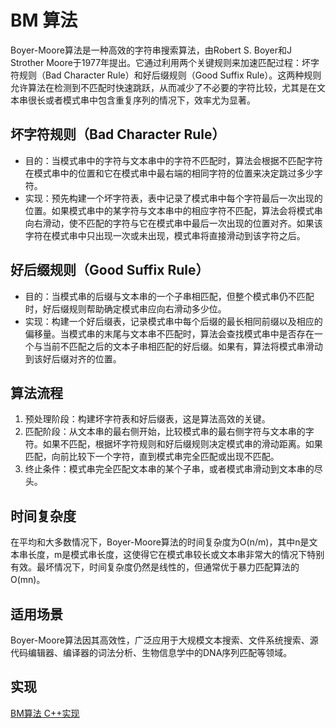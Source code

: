 # BM 算法

Boyer-Moore算法是一种高效的字符串搜索算法，由Robert S. Boyer和J Strother Moore于1977年提出。它通过利用两个关键规则来加速匹配过程：坏字符规则（Bad Character Rule）和好后缀规则（Good Suffix Rule）。这两种规则允许算法在检测到不匹配时快速跳跃，从而减少了不必要的字符比较，尤其是在文本串很长或者模式串中包含重复序列的情况下，效率尤为显著。

## 坏字符规则（Bad Character Rule）

- 目的：当模式串中的字符与文本串中的字符不匹配时，算法会根据不匹配字符在模式串中的位置和它在模式串中最右端的相同字符的位置来决定跳过多少字符。
- 实现：预先构建一个坏字符表，表中记录了模式串中每个字符最后一次出现的位置。如果模式串中的某字符与文本串中的相应字符不匹配，算法会将模式串向右滑动，使不匹配的字符与它在模式串中最后一次出现的位置对齐。如果该字符在模式串中只出现一次或未出现，模式串将直接滑动到该字符之后。

## 好后缀规则（Good Suffix Rule）

- 目的：当模式串的后缀与文本串的一个子串相匹配，但整个模式串仍不匹配时，好后缀规则帮助确定模式串应向右滑动多少位。
- 实现：构建一个好后缀表，记录模式串中每个后缀的最长相同前缀以及相应的偏移量。当模式串的末尾与文本串不匹配时，算法会查找模式串中是否存在一个与当前不匹配之后的文本子串相匹配的好后缀。如果有，算法将模式串滑动到该好后缀对齐的位置。

## 算法流程

1. 预处理阶段：构建坏字符表和好后缀表，这是算法高效的关键。
2. 匹配阶段：从文本串的最右侧开始，比较模式串的最右侧字符与文本串的字符。如果不匹配，根据坏字符规则和好后缀规则决定模式串的滑动距离。如果匹配，向前比较下一个字符，直到模式串完全匹配或出现不匹配。
3. 终止条件：模式串完全匹配文本串的某个子串，或者模式串滑动到文本串的尽头。

## 时间复杂度

在平均和大多数情况下，Boyer-Moore算法的时间复杂度为O(n/m)，其中n是文本串长度，m是模式串长度，这使得它在模式串较长或文本串非常大的情况下特别有效。最坏情况下，时间复杂度仍然是线性的，但通常优于暴力匹配算法的O(mn)。

## 适用场景

Boyer-Moore算法因其高效性，广泛应用于大规模文本搜索、文件系统搜索、源代码编辑器、编译器的词法分析、生物信息学中的DNA序列匹配等领域。

## 实现

[BM算法 C++实现](./Boyer-Moore.cpp)
